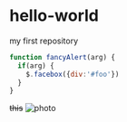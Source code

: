 # hello-world
my first repository
```javascript
function fancyAlert(arg) {
  if(arg) {
    $.facebox({div:'#foo'})
  }
}
```
~~this~~
![photo](https://www.mensjournal.com/wp-content/uploads/2019/08/ronon-donovan-nat-geo-wolves-r45.jpg?quality=86&strip=all)
